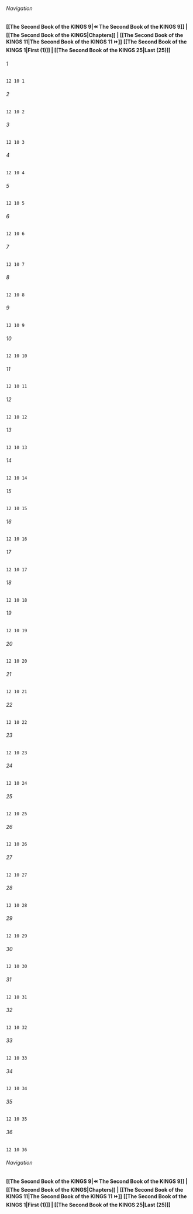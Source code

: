 
###### Navigation
**[[The Second Book of the KINGS 9|⏪ The Second Book of the KINGS 9]] | [[The Second Book of the KINGS|Chapters]] | [[The Second Book of the KINGS 11|The Second Book of the KINGS 11 ⏩]]**
**[[The Second Book of the KINGS 1|First (1)]] | [[The Second Book of the KINGS 25|Last (25)]]**

###### 1
``` verse
12 10 1 
```
###### 2
``` verse
12 10 2 
```
###### 3
``` verse
12 10 3 
```
###### 4
``` verse
12 10 4 
```
###### 5
``` verse
12 10 5 
```
###### 6
``` verse
12 10 6 
```
###### 7
``` verse
12 10 7 
```
###### 8
``` verse
12 10 8 
```
###### 9
``` verse
12 10 9 
```
###### 10
``` verse
12 10 10 
```
###### 11
``` verse
12 10 11 
```
###### 12
``` verse
12 10 12 
```
###### 13
``` verse
12 10 13 
```
###### 14
``` verse
12 10 14 
```
###### 15
``` verse
12 10 15 
```
###### 16
``` verse
12 10 16 
```
###### 17
``` verse
12 10 17 
```
###### 18
``` verse
12 10 18 
```
###### 19
``` verse
12 10 19 
```
###### 20
``` verse
12 10 20 
```
###### 21
``` verse
12 10 21 
```
###### 22
``` verse
12 10 22 
```
###### 23
``` verse
12 10 23 
```
###### 24
``` verse
12 10 24 
```
###### 25
``` verse
12 10 25 
```
###### 26
``` verse
12 10 26 
```
###### 27
``` verse
12 10 27 
```
###### 28
``` verse
12 10 28 
```
###### 29
``` verse
12 10 29 
```
###### 30
``` verse
12 10 30 
```
###### 31
``` verse
12 10 31 
```
###### 32
``` verse
12 10 32 
```
###### 33
``` verse
12 10 33 
```
###### 34
``` verse
12 10 34 
```
###### 35
``` verse
12 10 35 
```
###### 36
``` verse
12 10 36 
```

###### Navigation
**[[The Second Book of the KINGS 9|⏪ The Second Book of the KINGS 9]] | [[The Second Book of the KINGS|Chapters]] | [[The Second Book of the KINGS 11|The Second Book of the KINGS 11 ⏩]]**
**[[The Second Book of the KINGS 1|First (1)]] | [[The Second Book of the KINGS 25|Last (25)]]**

